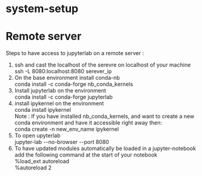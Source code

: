 # system-setup
# Remote server 
Steps to have access to jupyterlab on a remote server :
1. ssh and cast the localhost of the serevre on localhost of your machine  
  ssh -L 8080:localhost:8080 serever_ip
2. On the base environment install conda-nb  
 conda install -c conda-forge nb_conda_kernels
3. Install jupyterlab on the environment    
conda install -c conda-forge jupyterlab
4. install ipykernel on the environment   
 conda install ipykernel  
Note : If you have installed nb_conda_kernels, and want to create a new conda environment and have it accessible   right away then:    
conda create -n new_env_name ipykernel  
5. To open upyterlab  
jupyter-lab --no-browser --port 8080     
6. To have updated modules automatically be loaded in a jupyter-notebook add the following command at the start of your notebook    
 %load_ext autoreload  
%autoreload 2  
